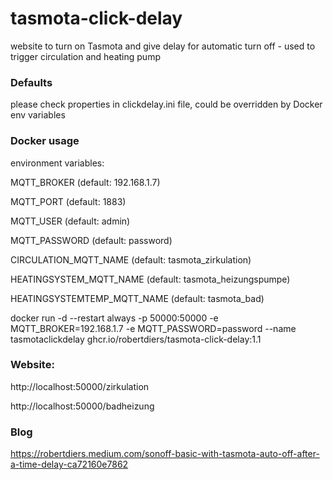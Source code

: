 # tasmota-click-delay
website to turn on Tasmota and give delay for automatic turn off - used to trigger circulation and heating pump

### Defaults
please check properties in clickdelay.ini file, could be overridden by Docker env variables

### Docker usage

environment variables:

MQTT_BROKER (default: 192.168.1.7)

MQTT_PORT (default: 1883)

MQTT_USER (default: admin)

MQTT_PASSWORD (default: password)

CIRCULATION_MQTT_NAME (default: tasmota_zirkulation)

HEATINGSYSTEM_MQTT_NAME (default: tasmota_heizungspumpe)

HEATINGSYSTEMTEMP_MQTT_NAME (default: tasmota_bad)

docker run -d --restart always -p 50000:50000 -e MQTT_BROKER=192.168.1.7 -e MQTT_PASSWORD=password --name tasmotaclickdelay ghcr.io/robertdiers/tasmota-click-delay:1.1

### Website: ###

http://localhost:50000/zirkulation

http://localhost:50000/badheizung

### Blog

https://robertdiers.medium.com/sonoff-basic-with-tasmota-auto-off-after-a-time-delay-ca72160e7862
